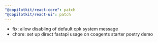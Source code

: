 ```yaml
---
"@copilotkit/react-core": patch
"@copilotkit/react-ui": patch
---
```


- fix: allow disabling of default cpk system message
- chore: set up direct fastapi usage on coagents starter poetry demo
